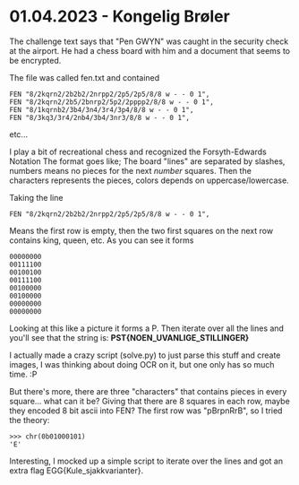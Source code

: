 # 01.04.2023 - Kongelig Brøler
The challenge text says that "Pen GWYN" was caught in the security check at the airport. He had a chess board with him and a document that seems to be encrypted.

The file was called fen.txt and contained
````
FEN "8/2kqrn2/2b2b2/2nrpp2/2p5/2p5/8/8 w - - 0 1",
FEN "8/2kqrn2/2b5/2bnrp2/5p2/2pppp2/8/8 w - - 0 1",
FEN "8/1kqrnb2/3b4/3n4/3r4/3p4/8/8 w - - 0 1",
FEN "8/3kq3/3r4/2nb4/3b4/3nr3/8/8 w - - 0 1",
````
etc...

I play a bit of recreational chess and recognized the Forsyth-Edwards Notation
The format goes like;
The board "lines" are separated by slashes, numbers means no pieces for the next *number* squares.
Then the characters represents the pieces, colors depends on uppercase/lowercase.

Taking the line
```
FEN "8/2kqrn2/2b2b2/2nrpp2/2p5/2p5/8/8 w - - 0 1",
```
Means the first row is empty, then the two first squares on the next row contains king, queen, etc.
As you can see it forms

```
00000000
00111100
00100100
00111100
00100000
00100000
00000000
00000000
```

Looking at this like a picture it forms a P.
Then iterate over all the lines and you'll see that the string is:
**PST{NOEN_UVANLIGE_STILLINGER}**

I actually made a crazy script (solve.py) to just parse this stuff and create images, I was thinking about doing OCR on it, but one only has so much time. :P


But there's more, there are three "characters" that contains pieces in every square... what can it be?
Giving that there are 8 squares in each row, maybe they encoded 8 bit ascii into FEN?
The first row was "pBrpnRrB", so I tried the theory:
```
>>> chr(0b01000101)
'E'
```
Interesting, I mocked up a simple script to iterate over the lines and got an extra flag EGG{Kule_sjakkvarianter}.
